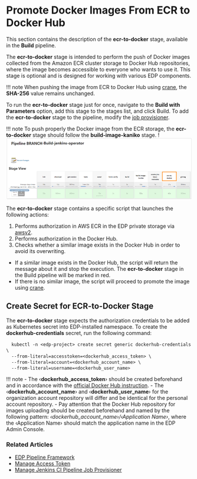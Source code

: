 # Promote Docker Images From ECR to Docker Hub

This section contains the description of the **ecr-to-docker** stage, available in the **Build** pipeline.

The **ecr-to-docker** stage is intended to perform the push of Docker images collected from the Amazon ECR cluster storage to Docker Hub repositories, where the image becomes accessible to everyone who wants to use it.
This stage is optional and is designed for working with various EDP components.

!!! note
    When pushing the image from ECR to Docker Hub using [crane](https://michaelsauter.github.io/crane/docs.html), the **SHA-256** value remains unchanged.

To run the **ecr-to-docker** stage just for once, navigate to the **Build with Parameters** option, add this stage to the stages list, and click Build. 
To add the **ecr-to-docker** stage to the pipeline, modify the [job provisioner](../operator-guide/manage-jenkins-ci-job-provision.md).

!!! note
    To push properly the Docker image from the ECR storage, the **ecr-to-docker** stage should follow the **build-image-kaniko** stage.
    !![Add custom lib2](../assets/user-guide/ecr_t_d1.png)

The **ecr-to-docker** stage contains a specific script that launches the following actions:

1. Performs authorization in AWS ECR in the EDP private storage via [awsv2](https://docs.aws.amazon.com/cli/latest/userguide/cli-chap-welcome.html).
2. Performs authorization in the Docker Hub.
3. Checks whether a similar image exists in the Docker Hub in order to avoid its overwriting.

  - If a similar image exists in the Docker Hub, the script will return the message about it and stop the execution. The **ecr-to-docker** stage in the Build pipeline will be marked in red.
  - If there is no similar image, the script will proceed to promote the image using [crane](https://michaelsauter.github.io/crane/docs.html).

## Create Secret for ECR-to-Docker Stage

The **ecr-to-docker** stage expects the authorization credentials to be added as Kubernetes secret into EDP-installed namespace. To create the **dockerhub-credentials** secret, run the following command:

      kubectl -n <edp-project> create secret generic dockerhub-credentials \
      --from-literal=accesstoken=<dockerhub_access_token> \
      --from-literal=account=<dockerhub_account_name> \
      --from-literal=username=<dockerhub_user_name>

!!! note
    - The &#8249;**dockerhub_access_token**&#8250; should be created beforehand and in accordance with the [official Docker Hub instruction](https://docs.docker.com/docker-hub/access-tokens/).
    - The &#8249;**dockerhub_account_name**&#8250; and &#8249;**dockerhub_user_name**&#8250; for the organization account repository will differ and be identical for the personal account repository.
    - Pay attention that the Docker Hub repository for images uploading should be created beforehand and named by the following pattern: *&#8249;dockerhub_account_name&#8250;/&#8249;Application Name&#8250;*, where the &#8249;Application Name&#8250; should match the application name in the EDP Admin Console.

### Related Articles

- [EDP Pipeline Framework](pipeline-framework.md)
- [Manage Access Token](https://docs.docker.com/docker-hub/access-tokens/)
- [Manage Jenkins CI Pipeline Job Provisioner](../operator-guide/manage-jenkins-ci-job-provision.md)